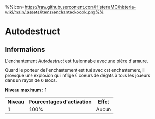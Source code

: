 %%icon=https://raw.githubusercontent.com/HisteriaMC/histeria-wiki/main/.assets/items/enchanted-book.png%%
# Autodestruct

## Informations 
L'enchantement *Autodestruct* est fusionnable avec une pièce d'armure.

Quand le porteur de l'enchantement est tué avec cet enchantement, il provoque une explosion qui inflige 6 coeurs de dégats à tous les joueurs dans un rayon de 6 blocs.  

**Niveau maximum :** 1  

<table>
  <tr>
    <th>Niveau</th>
    <th>Pourcentages d'activation</th>
    <th>Effet</th>
  </tr>
  <tr>
    <td>1</td>
    <td>100%</td>
    <td>Aucun</td>
  </tr>
</table>
